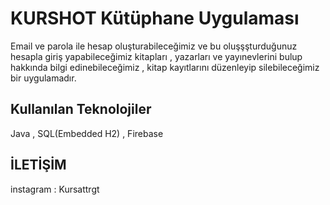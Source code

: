 # KURSHOT Kütüphane Uygulaması
  Email ve parola ile hesap oluşturabileceğimiz ve bu oluşşşturduğunuz hesapla giriş yapabileceğimiz
  kitapları , yazarları ve yayınevlerini bulup hakkında bilgi edinebileceğimiz , kitap kayıtlarını düzenleyip silebileceğimiz bir uygulamadır.
  
## Kullanılan Teknolojiler
 Java , SQL(Embedded H2) , Firebase




## İLETİŞİM
instagram : Kursattrgt


